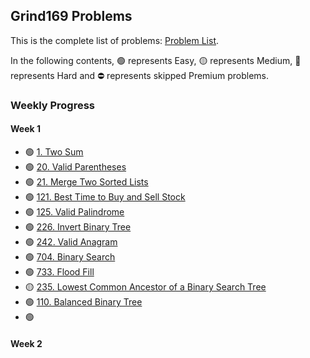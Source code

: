 ## Grind169 Problems

This is the complete list of problems: [Problem List](https://www.techinterviewhandbook.org/grind75?hours=10&weeks=15).

In the following contents, 🟢 represents Easy, 🟡 represents Medium, 🔴 represents Hard and ⛔ represents skipped Premium problems.

### Weekly Progress

#### Week 1
  - 🟢 [1. Two Sum](https://leetcode.com/problems/two-sum/description/) 
  - 🟢 [20. Valid Parentheses](https://leetcode.com/problems/valid-parentheses/description/)
  - 🟢 [21. Merge Two Sorted Lists](https://leetcode.com/problems/merge-two-sorted-lists/description/)
  - 🟢 [121. Best Time to Buy and Sell Stock](https://leetcode.com/problems/best-time-to-buy-and-sell-stock/description/)
  - 🟢 [125. Valid Palindrome](https://leetcode.com/problems/valid-palindrome/description/)
  - 🟢 [226. Invert Binary Tree](https://leetcode.com/problems/invert-binary-tree/description/)
  - 🟢 [242. Valid Anagram](https://leetcode.com/problems/valid-anagram/description/)
  - 🟢 [704. Binary Search](https://leetcode.com/problems/binary-search/description/)
  - 🟢 [733. Flood Fill](https://leetcode.com/problems/flood-fill/description/)
  - 🟡 [235. Lowest Common Ancestor of a Binary Search Tree](https://leetcode.com/problems/lowest-common-ancestor-of-a-binary-search-tree/description/)
  - 🟢 [110. Balanced Binary Tree](https://leetcode.com/problems/balanced-binary-tree/description/)
  - 🟢 []()
#### Week 2

